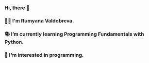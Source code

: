    ### Hi, there 👋

### 💁‍♀️ I'm Rumyana Valdobreva.
### 📚 I’m currently learning Programming Fundamentals with Python.
### 🤩 I'm interested in programming.
<!--
**RumyanaValdobreva/RumyanaValdobreva** is a ✨ _special_ ✨ repository because its `README.md` (this file) appears on your GitHub profile.

Here are some ideas to get you started:

- 🔭 I’m currently working on ...
- 🌱 I’m currently learning ...
- 👯 I’m looking to collaborate on ...
- 🤔 I’m looking for help with ...
- 💬 Ask me about ...
- 📫 How to reach me: ...
- 😄 Pronouns: ...
- ⚡ Fun fact: ...
-->
